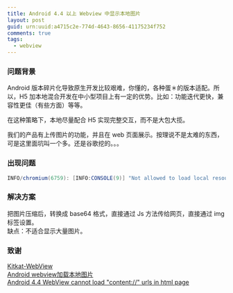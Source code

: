 ```yaml
---
title: Android 4.4 以上 Webview 中显示本地图片
layout: post
guid: urn:uuid:a4715c2e-774d-4643-8656-41175234f752
comments: true
tags:
  - webview
---
```


### 问题背景
Android 版本碎片化导致原生开发比较艰难，你懂的，各种蛋＊的版本适配。所以，H5 加本地混合开发在中小型项目上有一定的优势。比如：功能迭代更快，兼容性更佳（有些方面）等等。  

在这种策略下，本地尽量配合 H5 实现完整交互，而不是大包大揽。  

我们的产品有上传图片的功能，并且在 web 页面展示。按理说不是太难的东西，可是这里面坑叫一个多。还是谷歌挖的。。。

### 出现问题
```java
INFO/chromium(6759): [INFO:CONSOLE(9)] "Not allowed to load local resource: content://com.testing.image/kitkat.png"
```

### 解决方案
把图片压缩后，转换成 base64 格式，直接通过 Js 方法传给网页，直接通过 img 标签设置。  
缺点：不适合显示大量图片。

### 致谢
[Kitkat-WebView](https://github.com/henrychuangtw/Kitkat-WebView)  
[Android webview加载本地图片](http://blog.csdn.net/candyguy242/article/details/16947445)  
[Android 4.4 WebView cannot load "content://" urls in html page](https://code.google.com/p/android/issues/detail?id=63033)

